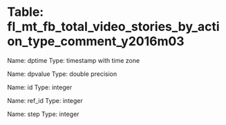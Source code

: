 Table: fl_mt_fb_total_video_stories_by_action_type_comment_y2016m03
===================================================================

Name: dptime
Type: timestamp with time zone

Name: dpvalue
Type: double precision

Name: id
Type: integer

Name: ref_id
Type: integer

Name: step
Type: integer

